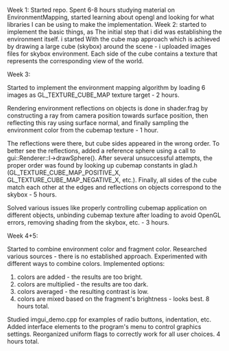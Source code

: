 Week 1:
Started repo. Spent 6-8 hours studying material on EnvironmentMapping, started learning about opengl and looking for what libraries I can be using to make the implementation.
Week 2:
started to implement the basic things, as The initial step that i did was establishing the environment itself.
i started With the cube map approach which is achieved by drawing a large cube (skybox) around the scene - i uploaded images files for skybox environment.
Each side of the cube contains a texture that represents the corresponding view of the world.

Week 3:

Started to implement the environment mapping algorithm by loading
6 images as GL_TEXTURE_CUBE_MAP texture target - 2 hours.
 
Rendering environment reflections on objects is done in shader.frag
by constructing a ray from camera position towards surface position,
then reflecting this ray using surface normal, and finally sampling
the environment color from the cubemap texture - 1 hour.
 
The reflections were there, but cube sides appeared in the wrong order.
To better see the reflections, added a reference sphere using a call to
gui::Renderer::I->drawSphere(). After several unsuccessful attempts,
the proper order was found by looking up cubemap constants in glad.h
(GL_TEXTURE_CUBE_MAP_POSITIVE_X, GL_TEXTURE_CUBE_MAP_NEGATIVE_X, etc.).
Finally, all sides of the cube match each other at the edges
and reflections on objects correspond to the skybox - 5 hours.
 
Solved various issues like properly controlling cubemap application
on different objects, unbinding cubemap texture after loading to avoid
OpenGL errors, removing shading from the skybox, etc. - 3 hours.

Week 4+5:
 
Started to combine environment color and fragment color.
Researched various sources - there is no established approach.
Experimented with different ways to combine colors.
Implemented options:
1) colors are added - the results are too bright.
2) colors are multiplied - the results are too dark.
3) colors averaged - the resulting contrast is low.
4) colors are mixed based on the fragment's brightness - looks best.
8 hours total.
 
Studied imgui_demo.cpp for examples of radio buttons, indentation, etc.
Added interface elements to the program's menu to control graphics settings.
Reorganized uniform flags to correctly work for all user choices.
4 hours total.
